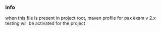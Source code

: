 ### info

when this file is present in project root, 
maven profile for pax exam v 2.x testing will be activated for the project

